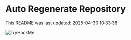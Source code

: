 # Auto Regenerate Repository

This README was last updated: 2025-04-30 10:33:38

 ![TryHackMe](https://tryhackme.com/badge/533634)